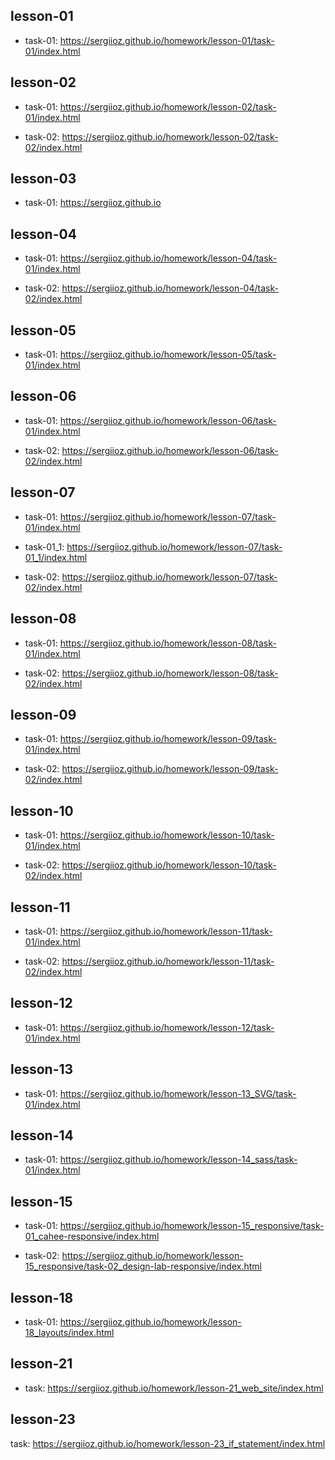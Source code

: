 ## lesson-01
* task-01:
https://sergiioz.github.io/homework/lesson-01/task-01/index.html


## lesson-02
* task-01:
https://sergiioz.github.io/homework/lesson-02/task-01/index.html

* task-02:
https://sergiioz.github.io/homework/lesson-02/task-02/index.html


## lesson-03
* task-01:
https://sergiioz.github.io


## lesson-04
* task-01:
https://sergiioz.github.io/homework/lesson-04/task-01/index.html

* task-02:
https://sergiioz.github.io/homework/lesson-04/task-02/index.html

## lesson-05
* task-01:
https://sergiioz.github.io/homework/lesson-05/task-01/index.html

## lesson-06
* task-01:
https://sergiioz.github.io/homework/lesson-06/task-01/index.html

* task-02:
https://sergiioz.github.io/homework/lesson-06/task-02/index.html

## lesson-07
* task-01:
https://sergiioz.github.io/homework/lesson-07/task-01/index.html

* task-01_1:
https://sergiioz.github.io/homework/lesson-07/task-01_1/index.html

* task-02:
https://sergiioz.github.io/homework/lesson-07/task-02/index.html

## lesson-08
* task-01:
https://sergiioz.github.io/homework/lesson-08/task-01/index.html

* task-02:
https://sergiioz.github.io/homework/lesson-08/task-02/index.html

## lesson-09
* task-01:
https://sergiioz.github.io/homework/lesson-09/task-01/index.html

* task-02:
https://sergiioz.github.io/homework/lesson-09/task-02/index.html

## lesson-10
* task-01:
https://sergiioz.github.io/homework/lesson-10/task-01/index.html

* task-02:
https://sergiioz.github.io/homework/lesson-10/task-02/index.html

## lesson-11
* task-01:
https://sergiioz.github.io/homework/lesson-11/task-01/index.html

* task-02:
https://sergiioz.github.io/homework/lesson-11/task-02/index.html

## lesson-12
* task-01:
https://sergiioz.github.io/homework/lesson-12/task-01/index.html

## lesson-13
* task-01:
https://sergiioz.github.io/homework/lesson-13_SVG/task-01/index.html

## lesson-14
* task-01:
https://sergiioz.github.io/homework/lesson-14_sass/task-01/index.html

## lesson-15
* task-01:
https://sergiioz.github.io/homework/lesson-15_responsive/task-01_cahee-responsive/index.html

* task-02:
https://sergiioz.github.io/homework/lesson-15_responsive/task-02_design-lab-responsive/index.html

## lesson-18
* task-01:
https://sergiioz.github.io/homework/lesson-18_layouts/index.html

## lesson-21
* task:
https://sergiioz.github.io/homework/lesson-21_web_site/index.html

## lesson-23
task: https://sergiioz.github.io/homework/lesson-23_if_statement/index.html
